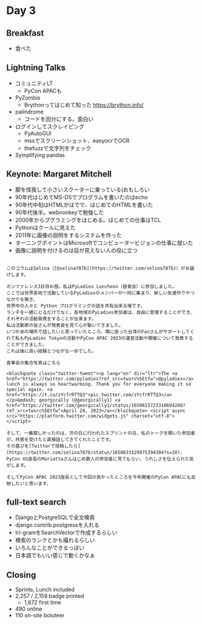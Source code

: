 # Day 3

## Breakfast

* 食べた

## Lightning Talks

* コミュニティLT
  * PyCon APACも
* PyZombis
  * Brythonってはじめて知った https://brython.info/
* palindrome
  * コードを回分にする。面白い
* ログインしてスクレイピング
  * PyAutoGUI
  * mssでスクリーンショット、easyocrでOCR
  * thefuzzで文字列をチェック
* Symplifying pandas

## Keynote: Margaret Mitchell

* 脚を怪我して小さいスクーターに乗っている(おもしろい
* 90年代はじめてMS-DSでプログラムを書いたのはecho
* 90年代中旬はHTMLがはでで、はじめてのHTMLを書いた
* 90年代後半。webnonkeyで勉強した
* 2000年からプグラミングをはじめる。はじめての仕事はTCL
* Pythonはクールに見えた
* 2011年に画像の説明をするシステムを作った
* ターニングポイントはMicrosoftでコンピュータービジョンの仕事に就いた
* 画像に説明を付けるのは目が見えない人の役に立つ

```{admonition} PyLadies Luncheon(昼食会)

このコラムはSelina（[@selina787b](https://twitter.com/selina787b)）がお届けします。

カンファレンス3日目お昼。私はPyLadies Luncheon（昼食会）に参加しました。
ここでは世界各地で活動しているPyLadiesのメンバーが一同に集まり、新しい友達作りやつながりを築き、
世界中の人々と Python プログラミングの話を共有出来る場です。
ランチを一緒にとるだけでなく、各地域のPyLadies参加者は、自由に登壇することができ、それぞれの活動発表をすることが出来ます。
私は活動家の皆さんが発表姿を見て心が動いてきました。
いつかあの場所で話したいと思っていたところ、隣に座った台湾のFanさんがサポートしてくれて私もPyLadies Tokyoの活動やPyCon APAC 2023の運営活動や開催について発表することができました。
これは後に良い経験とつながる一歩でした。

食事会の集合写真はこちら

<blockquote class="twitter-tweet"><p lang="en" dir="ltr">The <a href="https://twitter.com/pyladies?ref_src=twsrc%5Etfw">@pyladies</a> lunch is always so heartwarming. Thank you for everyone making it so special again. <a href="https://t.co/zYcfrRTTQ3">pic.twitter.com/zYcfrRTTQ3</a></p>&mdash; georgically (@georgically1) <a href="https://twitter.com/georgically1/status/1650615723310604288?ref_src=twsrc%5Etfw">April 24, 2023</a></blockquote> <script async src="https://platform.twitter.com/widgets.js" charset="utf-8"></script> 

そして、一番嬉しかったのは、次の日に行われたスプリントの日、私のトークを聞いた参加者が、共感を受けたと直接話してきてくれたことです。
その喜びを[Twitterで投稿したら](https://twitter.com/selina787b/status/1650633329975394304?s=20)、PyCon US座長のMariattaさんはじめ数人の参加者に見てもらい、うれしさを伝えられた気がします。

そしてPyCon APAC 2023座長として今回の良かったところを今年開催のPyCon APACにも反映したいと思います。

```

## full-text search

* DjangoとPostgreSQLで全文検索
* django.contrib.postgressを入れる
* tri-gramをSearchVectorで作成するらしい
* 検索のランクとかも撮れるらしい
* いろんなことができるっぽい
* 日本語でもいい感じで動くかなぁ

## Closing

* Sprints, Lunch included
* 2,257 / 2,159 badge printed
  * 1,672 first time
* 490 online
* 110 on-site boluteer

